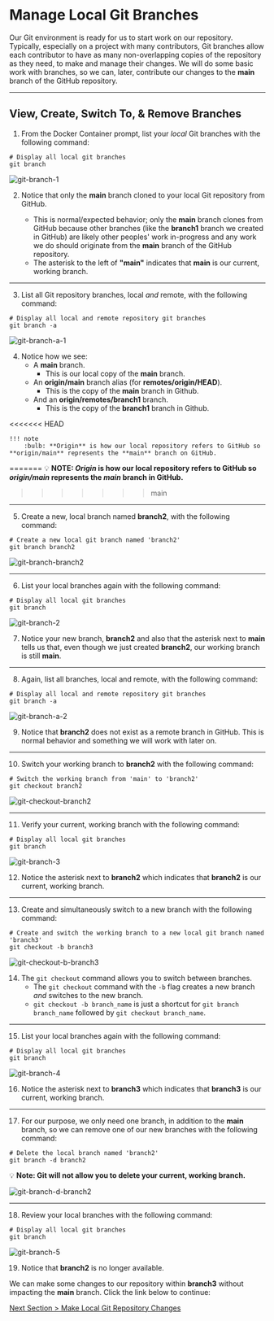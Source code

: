 # Manage Local Git Branches

Our Git environment is ready for us to start work on our repository. Typically, especially on a project with many contributors, Git branches allow each contributor to have as many non-overlapping copies of the repository as they need, to make and manage their changes. We will do some basic work with branches, so we can, later, contribute our changes to the **main** branch of the GitHub repository.

---

## View, Create, Switch To, & Remove Branches

1. From the Docker Container prompt, list your _local_ Git branches with the following command:

```shell
# Display all local git branches
git branch
```

![git-branch-1](../images/git-branch-1.png "Display local git branches")

2. Notice that only the **main** branch cloned to your local Git repository from GitHub.

   - This is normal/expected behavior; only the **main** branch clones from GitHub because other branches (like the **branch1** branch we created in GitHub) are likely other peoples' work in-progress and any work we do should originate from the **main** branch of the GitHub repository.
   - The asterisk to the left of **"main"** indicates that **main** is our current, working branch.

---

3. List all Git repository branches, local _and_ remote, with the following command:

```shell
# Display all local and remote repository git branches
git branch -a
```

![git-branch-a-1](../images/git-branch-a-1.png "Display all local and remote git repository branches")

4. Notice how we see:
   - A **main** branch.
      - This is our local copy of the **main** branch.
   - An **origin/main** branch alias (for **remotes/origin/HEAD**).
      - This is the copy of the **main** branch in Github.
   - And an **origin/remotes/branch1** branch.
      - This is the copy of the **branch1** branch in Github.

<<<<<<< HEAD
```
!!! note
    :bulb: **Origin** is how our local repository refers to GitHub so **origin/main** represents the **main** branch on GitHub.
```
=======
:bulb: **NOTE: _Origin_ is how our local repository refers to GitHub so _origin/main_ represents the _main_ branch in GitHub.**
>>>>>>> main

---

5. Create a new, local branch named **branch2**, with the following command:

```shell
# Create a new local git branch named 'branch2'
git branch branch2
```

![git-branch-branch2](../images/git-branch-branch2.png "Create a new local branch named 'branch2'")

---

6. List your local branches again with the following command:

```shell
# Display all local git branches
git branch
```

![git-branch-2](../images/git-branch-2.png "Display all local git branches")

7. Notice your new branch, **branch2** and also that the asterisk next to **main** tells us that, even though we just created **branch2**, our working branch is still **main**.

---

8. Again, list all branches, local and remote, with the following command:

```shell
# Display all local and remote repository git branches
git branch -a
```

![git-branch-a-2](../images/git-branch-a-2.png "Display all local and remote git repository branches")

9. Notice that **branch2** does not exist as a remote branch in GitHub. This is normal behavior and something we will work with later on.

---

10. Switch your working branch to **branch2** with the following command:

```shell
# Switch the working branch from 'main' to 'branch2'
git checkout branch2
```

![git-checkout-branch2](../images/git-checkout-branch2.png "Switch to branch 'branch2'")

---

11. Verify your current, working branch with the following command:

```shell
# Display all local git branches
git branch
```

![git-branch-3](../images/git-branch-3.png "Display local git branches")

12. Notice the asterisk next to **branch2** which indicates that **branch2** is our current, working branch.

---

13. Create and simultaneously switch to a new branch with the following command:

```shell
# Create and switch the working branch to a new local git branch named 'branch3'
git checkout -b branch3
```

![git-checkout-b-branch3](../images/git-checkout-b-branch3.png "Create and switch to a new branch named 'branch3'")

14. The `git checkout` command allows you to switch between branches.
    - The `git checkout` command with the `-b` flag creates a new branch _and_ switches to the new branch.
    - `git checkout -b branch_name` is just a shortcut for `git branch branch_name` followed by `git checkout branch_name`.

---

15. List your local branches again with the following command:

```shell
# Display all local git branches
git branch
```

![git-branch-4](../images/git-branch-4.png "Display local git branches")

16. Notice the asterisk next to **branch3** which indicates that **branch3** is our current, working branch.

---

17. For our purpose, we only need one branch, in addition to the **main** branch, so we can remove one of our new branches with the following command:

```shell
# Delete the local branch named 'branch2'
git branch -d branch2
```

:bulb: **Note: Git will not allow you to delete your current, working branch.**

![git-branch-d-branch2](../images/git-branch-d-branch2.png "Delete branch 'branch2'")

---

18. Review your local branches with the following command:

```shell
# Display all local git branches
git branch
```

![git-branch-5](../images/git-branch-5.png "Display local git branches")

19. Notice that **branch2** is no longer available.

We can make some changes to our repository within **branch3** without impacting the **main** branch. Click the link below to continue:

[Next Section > Make Local Git Repository Changes](section_8.md "Make Local Git Repository Changes")
